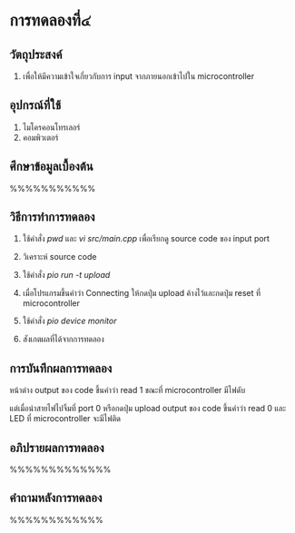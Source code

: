 # การทดลองที่๔

## วัตถุประสงค์
1. เพื่อให้มีความเข้าใจเกี่ยวกับการ input จากภายนอกเข้าไปใน microcontroller

## อุปกรณ์ที่ใช้
1. ไมโครคอนโทรเลอร์
2. คอมพิวเตอร์

## ศึกษาข้อมูลเบื้องต้น

%%%%%%%%%%%

## วิธีการทำการทดลอง

1. ใช้คำสั่ง _pwd_ และ _vi src/main.cpp_ เพื่อเรียกดู source code ของ input port

2. วิเคราะห์ source code

3. ใช้คำสั่ง _pio run -t upload_ 

4. เมื่อโปรแกรมขึ้นคำว่า Connecting ให้กดปุ่ม upload ค้างไว้และกดปุ่ม reset ที่ microcontroller

5. ใช้คำสั่ง _pio device monitor_

6. สังเกตผลที่ได้จากการทดลอง

## การบันทึกผลการทดลอง

หน้าต่าง output ของ code ขึ้นคำว่า read 1 ขณะที่ microcontroller มีไฟดับ

แต่เมื่อนำสายไฟไปจิ้มที่ port 0 หรือกดปุ่ม upload output ของ code ขึ้นคำว่า read 0 และ LED ที่ microcontroller จะมีไฟติด

## อภิปรายผลการทดลอง

%%%%%%%%%%%%%

## คำถามหลังการทดลอง

%%%%%%%%%%%%
